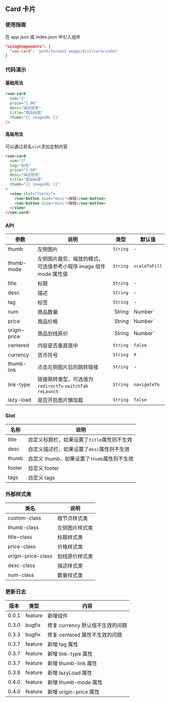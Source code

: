 ## Card 卡片

### 使用指南

在 app.json 或 index.json 中引入组件
```json
"usingComponents": {
  "van-card": "path/to/vant-weapp/dist/card/index"
}
```

### 代码演示

#### 基础用法

```html
<van-card
  num="2"
  price="2.00"
  desc="描述信息"
  title="商品标题"
  thumb="{{ imageURL }}"
/>
```

#### 高级用法
可以通过具名`slot`添加定制内容

```html
<van-card
  num="2"
  tag="标签"
  price="2.00"
  desc="描述信息"
  title="商品标题"
  thumb="{{ imageURL }}"
>
  <view slot="footer">
    <van-button size="mini">按钮</van-button>
    <van-button size="mini">按钮</van-button>
  </view>
</van-card>
```

### API

| 参数 | 说明 | 类型 | 默认值 |
|-----------|-----------|-----------|-------------|
| thumb | 左侧图片 | `String` | - |
| thumb-mode | 左侧图片裁剪、缩放的模式，可选值参考小程序 image 组件 mode 属性值 | `String` | `scaleToFill` |
| title | 标题 | `String` | - |
| desc | 描述 | `String` | - |
| tag | 标签 | `String` | - |
| num | 商品数量 | `String | Number` | - |
| price | 商品价格 | `String | Number` | - |
| origin-price | 商品划线原价 | `String | Number` | - |
| centered | 内容是否垂直居中 | `String` | `false` |
| currency | 货币符号 |  `String` | `¥` |
| thumb-link | 点击左侧图片后的跳转链接 | `String` | - |
| link-type | 链接跳转类型，可选值为 `redirectTo` `switchTab` `reLaunch` | `String` | `navigateTo` |
| lazy-load | 是否开启图片懒加载 | `String` | `false` |

### Slot

| 名称 | 说明 |
|-----------|-----------|
| title | 自定义标题栏，如果设置了`title`属性则不生效 |
| desc | 自定义描述栏，如果设置了`desc`属性则不生效 |
| thumb | 自定义 thumb，如果设置了`thumb`属性则不生效 |
| footer | 自定义 footer |
| tags | 自定义 tags |

### 外部样式类

| 类名 | 说明 |
|-----------|-----------|
| custom-class | 根节点样式类 |
| thumb-class | 左侧图片样式类 |
| title-class | 标题样式类 |
| price-class | 价格样式类 |
| origin-price-class | 划线原价样式类 |
| desc-class | 描述样式类 |
| num-class | 数量样式类 |

### 更新日志

| 版本 | 类型 | 内容 |
|-----------|-----------|-----------|
| 0.0.1 | feature | 新增组件 |
| 0.3.0 | bugfix | 修复 currency 默认值不生效的问题 |
| 0.3.3 | bugfix | 修复 centered 属性不生效的问题 |
| 0.3.7 | feature | 新增 tag 属性 |
| 0.3.7 | feature | 新增 link-type 属性 |
| 0.3.7 | feature | 新增 thumb-link 属性 |
| 0.3.8 | feature | 新增 lazyLoad 属性 |
| 0.4.0 | feature | 新增 thumb-mode 属性 |
| 0.4.0 | feature | 新增 origin-price 属性 |
